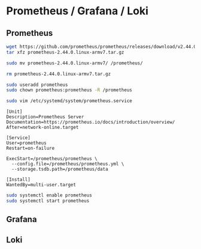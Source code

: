 # Prometheus / Grafana / Loki

## Prometheus

<!-- https://pimylifeup.com/raspberry-pi-prometheus/ -->

```bash
wget https://github.com/prometheus/prometheus/releases/download/v2.44.0/prometheus-2.44.0.linux-armv7.tar.gz
tar xfz prometheus-2.44.0.linux-armv7.tar.gz
```

```bash
sudo mv prometheus-2.44.0.linux-armv7/ /prometheus/
```

```bash
rm prometheus-2.44.0.linux-armv7.tar.gz
```

```bash
sudo useradd prometheus
sudo chown prometheus:prometheus -R /prometheus 
```

```bash
sudo vim /etc/systemd/system/prometheus.service
```

```
[Unit]
Description=Prometheus Server
Documentation=https://prometheus.io/docs/introduction/overview/
After=network-online.target

[Service]
User=prometheus
Restart=on-failure

ExecStart=/prometheus/prometheus \
  --config.file=/prometheus/prometheus.yml \
  --storage.tsdb.path=/prometheus/data

[Install]
WantedBy=multi-user.target
```

```bash
sudo systemctl enable prometheus
sudo systemctl start prometheus
```

## Grafana

## Loki
